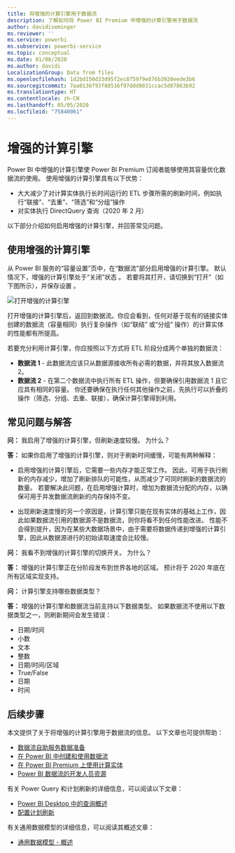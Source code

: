 ```yaml
---
title: 将增强的计算引擎用于数据流
description: 了解如何将 Power BI Premium 中增强的计算引擎用于数据流
author: davidiseminger
ms.reviewer: ''
ms.service: powerbi
ms.subservice: powerbi-service
ms.topic: conceptual
ms.date: 01/08/2020
ms.author: davidi
LocalizationGroup: Data from files
ms.openlocfilehash: 1d2bd150d33d95f2ec8759f9e876b3920eede3b6
ms.sourcegitcommit: 7aa0136f93f88516f97ddd8031ccac5d07863b92
ms.translationtype: HT
ms.contentlocale: zh-CN
ms.lasthandoff: 05/05/2020
ms.locfileid: "75840061"
---
```

# <a name="the-enhanced-compute-engine"></a>增强的计算引擎

Power BI 中增强的计算引擎使 Power BI Premium 订阅者能够使用其容量优化数据流的使用。 使用增强的计算引擎具有以下优势：

* 大大减少了对计算实体执行长时间运行的 ETL 步骤所需的刷新时间，例如执行“联接”、“去重”、“筛选”和“分组”操作    
* 对实体执行 DirectQuery 查询（2020 年 2 月）

以下部分介绍如何启用增强的计算引擎，并回答常见问题。


## <a name="using-the-enhanced-compute-engine"></a>使用增强的计算引擎

从 Power BI 服务的“容量设置”页中，在“数据流”部分启用增强的计算引擎。   默认情况下，增强的计算引擎处于“关闭”状态  。 若要将其打开，请切换到“打开”（如下图所示），并保存设置  。 

![打开增强的计算引擎](media/service-dataflows-enhanced-compute-engine/enhanced-compute-engine-01.png)

打开增强的计算引擎后，返回到数据流。你应会看到，任何对基于现有的链接实体创建的数据流（容量相同）执行复杂操作（如“联结”  或“分组”  操作）的计算实体的性能都有所提高。 

若要充分利用计算引擎，你应按照以下方式将 ETL 阶段分成两个单独的数据流：

* **数据流 1** - 此数据流应该只从数据源接收所有必需的数据，并将其放入数据流 2。
* **数据流 2** - 在第二个数据流中执行所有 ETL 操作，但要确保引用数据流 1 且它应具有相同的容量。 你还要确保在执行任何其他操作之前，先执行可以折叠的操作（筛选、分组、去重、联接），确保计算引擎得到利用。

## <a name="common-questions-and-answers"></a>常见问题与解答

**问：** 我启用了增强的计算引擎，但刷新速度较慢。 为什么？

**答：** 如果你启用了增强的计算引擎，则对于刷新时间缓慢，可能有两种解释：

 - 启用增强的计算引擎后，它需要一些内存才能正常工作。 因此，可用于执行刷新的内存减少，增加了刷新排队的可能性，从而减少了可同时刷新的数据流的数量。 若要解决此问题，在启用增强计算时，增加为数据流分配的内存，以确保可用于并发数据流刷新的内存保持不变。

 - 出现刷新速度慢的另一个原因是，计算引擎只能在现有实体的基础上工作，因此如果数据流引用的数据源不是数据流，则你将看不到任何性能改进。 性能不会得到提升，因为在某些大数据场景中，由于需要将数据传递到增强的计算引擎，因此从数据源进行的初始读取速度会比较慢。  

**问：** 我看不到增强的计算引擎的切换开关。 为什么？

**答：** 增强的计算引擎正在分阶段发布到世界各地的区域。 预计将于 2020 年底在所有区域实现支持。

**问：** 计算引擎支持哪些数据类型？

**答：** 增强的计算引擎和数据流当前支持以下数据类型。 如果数据流不使用以下数据类型之一，则刷新期间会发生错误：

* 日期/时间
* 小数
* 文本
* 整数
* 日期/时间/区域
* True/False
* 日期
* 时间

## <a name="next-steps"></a>后续步骤

本文提供了关于将增强的计算引擎用于数据流的信息。 以下文章也可提供帮助：

* [数据流自助服务数据准备](service-dataflows-overview.md)
* [在 Power BI 中创建和使用数据流](service-dataflows-create-use.md)
* [在 Power BI Premium 上使用计算实体](service-dataflows-computed-entities-premium.md)
* [Power BI 数据流的开发人员资源](service-dataflows-developer-resources.md)

有关 Power Query 和计划刷新的详细信息，可以阅读以下文章：
* [Power BI Desktop 中的查询概述](desktop-query-overview.md)
* [配置计划刷新](refresh-scheduled-refresh.md)

有关通用数据模型的详细信息，可以阅读其概述文章：
* [通用数据模型 - 概述](https://docs.microsoft.com/powerapps/common-data-model/overview)

